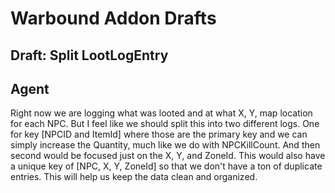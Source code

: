 # Warbound Addon Drafts

## Draft: Split LootLogEntry
## Agent
Right now we are logging what was looted and at what X, Y, map location for each NPC. But I feel like we should split this into two different logs. One for key [NPCID and ItemId] where those are the primary key and we can simply increase the Quantity, much like we do with NPCKillCount. And then second would be focused just on the X, Y, and ZoneId. This would also have a unique key of [NPC, X, Y, ZoneId] so that we don't have a ton of duplicate entries. This will help us keep the data clean and organized.
